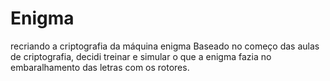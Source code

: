 # Enigma
recriando a criptografia da máquina enigma
Baseado no começo das aulas de criptografia, decidi treinar e simular o que a enigma fazia no embaralhamento das letras com os rotores.
